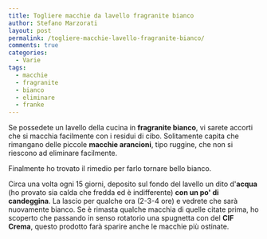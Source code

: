 ```yaml
---
title: Togliere macchie da lavello fragranite bianco
author: Stefano Marzorati
layout: post
permalink: /togliere-macchie-lavello-fragranite-bianco/
comments: true
categories:
  - Varie
tags:
  - macchie
  - fragranite
  - bianco
  - eliminare
  - franke
---
```


Se possedete un lavello della cucina in <strong>fragranite bianco</strong>, vi sarete accorti che si macchia facilmente con i residui di cibo.
Solitamente capita che rimangano delle piccole <strong>macchie arancioni</strong>, tipo ruggine, che non si riescono ad eliminare facilmente.

Finalmente ho trovato il rimedio per farlo tornare bello bianco.

Circa una volta ogni 15 giorni, deposito sul fondo del lavello un dito d'<strong>acqua</strong> (ho provato sia calda che fredda ed è indifferente) <strong>con un po' di candeggina</strong>.
La lascio per qualche ora (2-3-4 ore) e vedrete che sarà nuovamente bianco.
Se è rimasta qualche macchia di quelle citate prima, ho scoperto che passando in senso rotatorio una spugnetta con del <strong>CIF Crema</strong>, questo prodotto farà sparire anche le macchie più ostinate.
